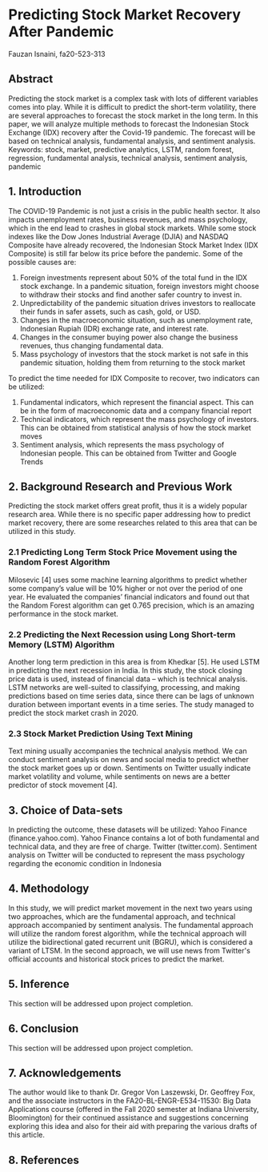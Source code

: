 # Predicting Stock Market Recovery After Pandemic
Fauzan Isnaini, fa20-523-313
## Abstract
Predicting the stock market is a complex task with lots of different variables comes into play. While it is difficult to predict the short-term volatility, there are several approaches to forecast the stock market in the long term.  In this paper, we will analyze multiple methods to forecast the Indonesian Stock Exchange (IDX) recovery after the Covid-19 pandemic. The forecast will be based on technical analysis, fundamental analysis, and sentiment analysis.
Keywords: stock, market, predictive analytics, LSTM, random forest, regression, fundamental analysis, technical analysis, sentiment analysis, pandemic
## 1. Introduction
The COVID-19 Pandemic is not just a crisis in the public health sector. It also impacts unemployment rates, business revenues, and mass psychology, which in the end lead to crashes in global stock markets. While some stock indexes like the Dow Jones Industrial Average (DJIA) and NASDAQ Composite have already recovered, the Indonesian Stock Market Index (IDX Composite) is still far below its price before the pandemic.
Some of the possible causes are: 
1. Foreign investments represent about 50% of the total fund in the IDX stock exchange. In a pandemic situation, foreign investors might choose to withdraw their stocks and find another safer country to invest in.
2. Unpredictability of the pandemic situation drives investors to reallocate their funds in safer assets, such as cash, gold, or USD.
3. Changes in the macroeconomic situation, such as unemployment rate, Indonesian Rupiah (IDR) exchange rate, and interest rate. 
4. Changes in the consumer buying power also change the business revenues, thus changing fundamental data.
5. Mass psychology of investors that the stock market is not safe in this pandemic situation, holding them from returning to the stock market

To predict the time needed for IDX Composite to recover, two indicators can be utilized:
1. Fundamental indicators, which represent the financial aspect. This can be in the form of macroeconomic data and a company financial report 
2. Technical indicators, which represent the mass psychology of investors. This can be obtained from statistical analysis of how the stock market moves
3. Sentiment analysis, which represents the mass psychology of Indonesian people. This can be obtained from Twitter and Google Trends

## 2. Background Research and Previous Work
Predicting the stock market offers great profit, thus it is a widely popular research area. While there is no specific paper addressing how to predict market recovery, there are some researches related to this area that can be utilized in this study.
### 2.1 Predicting Long Term Stock Price Movement using the Random Forest Algorithm
Milosevic [4] uses some machine learning algorithms to predict whether some company’s value will be 10% higher or not over the period of one year. He evaluated the companies’ financial indicators and found out that the Random Forest algorithm can get 0.765 precision, which is an amazing performance in the stock market. 
### 2.2 Predicting the Next Recession using Long Short-term Memory (LSTM) Algorithm
Another long term prediction in this area is from Khedkar [5]. He used LSTM in predicting the next recession in India. In this study, the stock closing price data is used, instead of financial data – which is technical analysis. LSTM networks are well-suited to classifying, processing, and making predictions based on time series data, since there can be lags of unknown duration between important events in a time series. The study managed to predict the stock market crash in 2020.
### 2.3 Stock Market Prediction Using Text Mining
Text mining usually accompanies the technical analysis method. We can conduct sentiment analysis on news and social media to predict whether the stock market goes up or down. Sentiments on Twitter usually indicate market volatility and volume, while sentiments on news are a better predictor of stock movement [4].
## 3. Choice of Data-sets
In predicting the outcome, these datasets will be utilized:
Yahoo Finance (finance.yahoo.com). Yahoo Finance contains a lot of both fundamental and technical data, and they are free of charge.
Twitter (twitter.com). Sentiment analysis on Twitter will be conducted to represent the mass psychology regarding the economic condition in Indonesia
## 4. Methodology
In this study, we will predict market movement in the next two years using two approaches, which are the fundamental approach, and technical approach accompanied by sentiment analysis. The fundamental approach will utilize the random forest algorithm, while the technical approach will utilize the bidirectional gated recurrent unit (BGRU), which is considered a variant of LTSM. In the second approach, we will use news from Twitter's official accounts and historical stock prices to predict the market.  
## 5. Inference
This section will be addressed upon project completion.
## 6. Conclusion
This section will be addressed upon project completion.
## 7. Acknowledgements
The author would like to thank Dr. Gregor Von Laszewski, Dr. Geoffrey Fox, and the associate instructors in the FA20-BL-ENGR-E534-11530: Big Data Applications course (offered in the Fall 2020 semester at Indiana University, Bloomington) for their continued assistance and suggestions concerning exploring this idea and also for their aid with preparing the various drafts of this article.
## 8. References
[^1]: A. Nikfarjam, E. Emadzadeh, and S. Muthaiyah, “Text mining approaches for stock market prediction,” 2010 The 2nd International Conference on Computer and Automation Engineering (ICCAE), 2010.
[^2]: A. Singh, “Stock Price Prediction Using Machine Learning: Deep Learning,” Analytics Vidhya, 18-Oct-2020. [Online]. Available: https://www.analyticsvidhya.com/blog/2018/10/predicting-stock-price-machine-learningnd-deep-learning-techniques-python/. [Accessed: 20-Oct-2020].
[^3]: C. Stoean, W. Paja, R. Stoean, and A. Sandita, “Deep architectures for long-term stock price prediction with a heuristic-based strategy for trading simulations,” Plos One, vol. 14, no. 10, 2019.
[^4] F. S. Alzazah and X. Cheng, “Recent Advances in Stock Market Prediction Using Text Mining: A Survey,” E-Business [Working Title], 2020.
[^5]: N. Chauhan, “Stock Market Forecasting Using Time Series Analysis,” KDnuggets, 2020. [Online]. Available: https://www.kdnuggets.com/2020/01/stock-market-forecasting-time-series-analysis.html. [Accessed: 20-Oct-2020].
[^6]: N. Milosevic, “Equity forecast: Predicting long term stock price movement using machine learning,” 2018.
[^7]: S. Khedkar, “Stock Market Prediction Using Deep Learning and Python,” Medium, 27-Sep-2019. [Online]. Available: https://medium.com/analytics-vidhya/stock-market-prediction-using-python-article-4-the-next-recession-923185a2736f. [Accessed: 20-Oct-2020].

